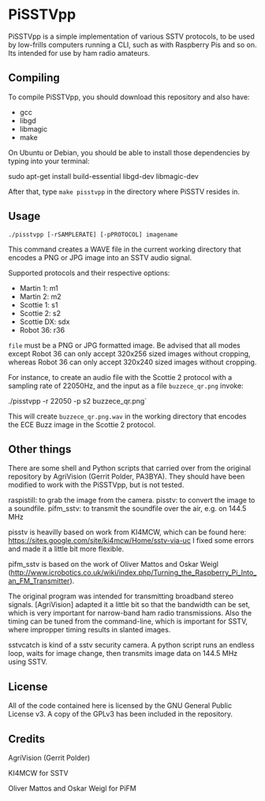 # PiSSTVpp

PiSSTVpp is a simple implementation of various SSTV protocols, to be used by low-frills computers running a CLI, such as with Raspberry Pis and so on.
Its intended for use by ham radio amateurs.

## Compiling

To compile PiSSTVpp, you should download this repository and also have:

* gcc
* libgd
* libmagic
* make

On Ubuntu or Debian, you should be able to install those dependencies by typing into your terminal:

 sudo apt-get install build-essential libgd-dev libmagic-dev

After that, type `make pisstvpp` in the directory where PiSSTV resides in.

## Usage

`./pisstvpp [-rSAMPLERATE] [-pPROTOCOL] imagename`

This command creates a WAVE file in the current working directory that encodes a PNG or JPG image into an SSTV audio signal. 

Supported protocols and their respective options:

* Martin 1: m1
* Martin 2: m2
* Scottie 1: s1
* Scottie 2: s2
* Scottie DX: sdx
* Robot 36: r36

`file` must be a PNG or JPG formatted image. Be advised that all modes except Robot 36 can only accept 320x256 sized images without cropping, whereas Robot 36 can only accept 320x240 sized images without cropping.

For instance, to create an audio file with the Scottie 2 protocol with a sampling rate of 22050Hz, and the input as a file `buzzece_qr.png` invoke:

./pisstvpp -r 22050 -p s2 buzzece_qr.png`

This will create `buzzece_qr.png.wav` in the working directory that encodes the ECE Buzz image in the Scottie 2 protocol.

## Other things

There are some shell and Python scripts that carried over from the original repository by AgriVision (Gerrit Polder, PA3BYA). They should have been modified to work with the PiSSTVpp, but is not tested.

raspistill: to grab the image from the camera.
pisstv: to convert the image to a soundfile.
pifm_sstv: to transmit the soundfile over the air, e.g. on 144.5 MHz

pisstv is heavilly based on work from KI4MCW, which can be found here: https://sites.google.com/site/ki4mcw/Home/sstv-via-uc
I fixed some errors and made it a little bit more flexible.

pifm_sstv is based on the work of Oliver Mattos and Oskar Weigl  (http://www.icrobotics.co.uk/wiki/index.php/Turning_the_Raspberry_Pi_Into_an_FM_Transmitter).

The original program was intended for transmitting broadband stereo signals.
[AgriVision] adapted it a little bit so that the bandwidth can be set, which is very important for narrow-band ham radio transmissions. Also the timing can be tuned from the command-line, which is important for SSTV, where impropper timing results in slanted images.

sstvcatch is kind of a sstv security camera. A python script runs an endless loop, waits for image change, then transmits image data on 144.5 MHz using SSTV.

## License
All of the code contained here is licensed by the GNU General Public License v3.
A copy of the GPLv3 has been included in the repository.

## Credits

AgriVision (Gerrit Polder)

KI4MCW for SSTV

Oliver Mattos and Oskar Weigl for PiFM
